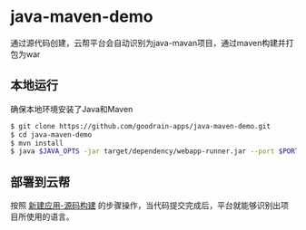 # java-maven-demo

通过源代码创建，云帮平台会自动识别为java-mavan项目，通过maven构建并打包为war

## 本地运行

确保本地环境安装了Java和Maven 

```bash
$ git clone https://github.com/goodrain-apps/java-maven-demo.git
$ cd java-maven-demo
$ mvn install
$ java $JAVA_OPTS -jar target/dependency/webapp-runner.jar --port $PORT target/*.war
```

## 部署到云帮

按照 [新建应用-源码构建](https://www.rainbond.com/docs/stable/user-lang-docs/java/docs/stable/user-app-docs/addapp/addapp-code.html) 的步骤操作，当代码提交完成后，平台就能够识别出项目所使用的语言。
